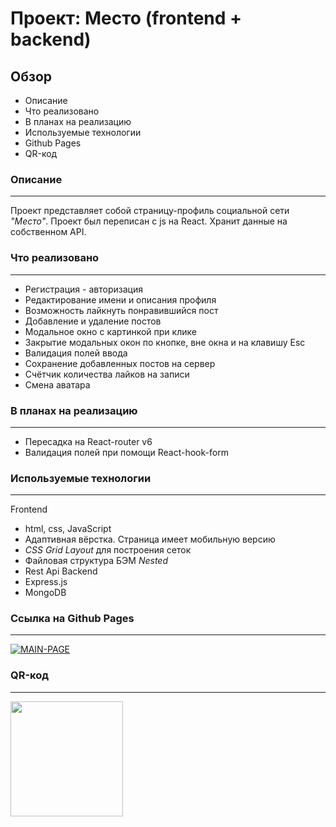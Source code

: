 # Проект: Место (frontend + backend)

## Обзор

* Описание
* Что реализовано
* В планах на реализацию
* Используемые технологии
* Github Pages
* QR-код

### **Описание**
---

Проект представляет собой страницу-профиль социальной сети _"Место"_. Проект был переписан с js на React. Хранит данные на собственном API.

### **Что реализовано**
---
+ Регистрация - авторизация
+ Редактирование имени и описания профиля
+ Возможность лайкнуть понравившийся пост
+ Добавление и удаление постов
+ Модальное окно с картинкой при клике
+ Закрытие модальных окон по кнопке, вне окна и на клавишу Esc
+ Валидация полей ввода
+ Сохранение добавленных постов на сервер
+ Счётчик количества лайков на записи
+ Смена аватара

### **В планах на реализацию**
---
+ Пересадка на React-router v6
+ Валидация полей при помощи React-hook-form

### **Используемые технологии**
---
Frontend
+ html, css, JavaScript
+ Адаптивная вёрстка. Страница имеет мобильную версию
+ _CSS Grid Layout_ для построения сеток
+ Файловая структура БЭМ _Nested_
+ Rest Api
Backend
+ Express.js
+ MongoDB

### **Ссылка на Github Pages**
---
<a href="https://kirkors.mesto.nomoredomains.work/"><img src="https://i.ibb.co/7XVHNgF/MAIN-PAGE.jpg" alt="MAIN-PAGE"></a>

### **QR-код**
---
<img src="http://qrcoder.ru/code/?https%3A%2F%2Fkirkors.mesto.nomoredomains.work&4&0" alt="" width="180" height="184"></a>

